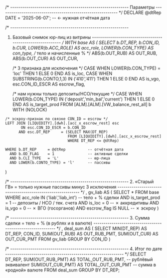 /* -----------------------------------------------------------
   Параметры
----------------------------------------------------------- */
DECLARE @dtRep DATE = '2025-06-07';      -- ← нужная отчётная дата

/* -----------------------------------------------------------
   1. Базовый снимок юр-лиц из витрины
----------------------------------------------------------- */
WITH base AS (
    SELECT
        b.DT_REP,
        b.CON_ID,
        b.CUR,
        LOWER(b.ACC_ROLE)           AS acc_role,
        LOWER(b.CON_TYPE)           AS con_type,
        /* тело и начисленные % */
        ABS(b.OUT_RUB)              AS OUT_RUB,
        ABS(b.OUT_CUR)              AS OUT_CUR,

        /* 3 признака для исключения */
        CASE WHEN LOWER(b.CON_TYPE) = 'loc'              THEN 1 ELSE 0 END AS is_loc,
        CASE WHEN SUBSTRING(b.CONTO,1,3) IN ('410','411') THEN 1 ELSE 0 END AS is_vgo,
        esc.CON_ID_ESCR                                    AS escrow_flag,

        /* нам нужны только депозиты/НСО/текущие */
        CASE WHEN LOWER(b.CON_TYPE) IN ('deposit','min_bal','current')
             THEN 1 ELSE 0 END AS is_target_prod
    FROM  [ALM].[ALM].[VW_balance_rest_all] b WITH (NOLOCK)

    /* эскроу-признак по связке CON_ID ↔ escrow */
    LEFT JOIN [LIQUIDITY].[dwh].[acc_x_escrow_rest] esc
           ON esc.CON_ID_ESCR = b.CON_ID
          AND esc.DT_REP     = (SELECT MAX(DT_REP)
                                FROM [LIQUIDITY].[dwh].[acc_x_escrow_rest]
                                WHERE DT_REP <= @dtRep)

    WHERE b.DT_REP     = @dtRep          -- отчётная дата
      AND b.OD_FLAG    = 1               -- активные сделки
      AND b.CLI_TYPE   = 'L'             -- юр-лица
      AND LOWER(b.CONTO_TYPE) = 'l'      -- пассивы
)

/* -----------------------------------------------------------
   2. «Старый ГВ» = только нужные пассивы минус 3 исключения
----------------------------------------------------------- */
, gv_liab AS (
    SELECT *
    FROM   base
    WHERE  acc_role IN ('liab','liab_int')   -- тело + % сделки
      AND  is_target_prod = 1                -- депозиты / НСО / тек. счета
      AND  is_loc        = 0                 -- ✗ аккредитивы
      AND  is_vgo        = 0                 -- ✗ ВГО (госорганов)
      AND  escrow_flag  IS NULL              -- ✗ эскроу
)

/* -----------------------------------------------------------
   3. Сумма сделки = тело + % (в рублях и в валюте)
----------------------------------------------------------- */
, deal_sum AS (
    SELECT
        MIN(DT_REP)           AS DT_REP,
        CON_ID,
        SUM(OUT_RUB)          AS OUT_RUB_PMT,
        SUM(OUT_CUR)          AS OUT_CUR_PMT
    FROM   gv_liab
    GROUP  BY CON_ID
)

/* -----------------------------------------------------------
   4. Итог по дате
----------------------------------------------------------- */
SELECT
    DT_REP,
    SUM(OUT_RUB_PMT) AS TOTAL_OUT_RUB_PMT,   -- рублёвый эквивалент
    SUM(OUT_CUR_PMT) AS TOTAL_OUT_CUR_PMT    -- сумма в «родной» валюте
FROM   deal_sum
GROUP  BY DT_REP;
